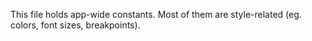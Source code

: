 This file holds app-wide constants. Most of them are style-related (eg. colors, font sizes, breakpoints).